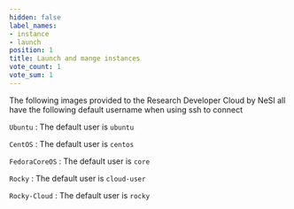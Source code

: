 ```yaml
---
hidden: false
label_names:
- instance
- launch
position: 1
title: Launch and mange instances
vote_count: 1
vote_sum: 1
---
```


The following images provided to the Research Developer Cloud by NeSI all have the following default username when using ssh to connect

`Ubuntu`
:   The default user is `ubuntu`

`CentOS`
:   The default user is `centos`

`FedoraCoreOS`
:   The default user is `core`

`Rocky`
:   The default user is `cloud-user`

`Rocky-Cloud`
:   The default user is `rocky`